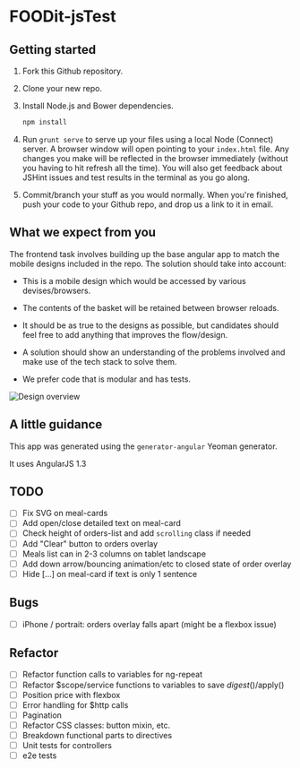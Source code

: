 FOODit-jsTest
=============

## Getting started

1. Fork this Github repository.

2. Clone your new repo.

3. Install Node.js and Bower dependencies.

    ```sh
    npm install
    ```

4. Run `grunt serve` to serve up your files using a local Node (Connect) server. A browser window will open pointing to your `index.html` file. Any changes you make will be reflected in the browser immediately (without you having to hit refresh all the time). You will also get feedback about JSHint issues and test results in the terminal as you go along.

5. Commit/branch your stuff as you would normally. When you're finished, push your code to your Github repo, and drop us a link to it in email.

## What we expect from you

The frontend task involves building up the base angular app to match the mobile designs included in the repo.
The solution should take into account: 

- This is a mobile design which would be accessed by various devises/browsers.

- The contents of the basket will be retained between browser reloads.

- It should be as true to the designs as possible, but candidates should feel free to add anything that improves the flow/design.

- A solution should show an understanding of the problems involved and make use of the tech stack to solve them.

- We prefer code that is modular and has tests.

![Design overview](/design/mockups/menu_design--overview.jpg?raw=true "Design overview")


## A little guidance

This app was generated using the `generator-angular` Yeoman generator.

It uses AngularJS 1.3

## TODO

- [ ] Fix SVG on meal-cards 
- [ ] Add open/close detailed text on meal-card
- [ ] Check height of orders-list and add `scrolling` class if needed 
- [ ] Add "Clear" button to orders overlay
- [ ] Meals list can in 2-3 columns on tablet landscape
- [ ] Add down arrow/bouncing animation/etc to closed state of order overlay
- [ ] Hide [...] on meal-card if text is only 1 sentence

## Bugs

- [ ] iPhone / portrait: orders overlay falls apart (might be a flexbox issue)

## Refactor

- [ ] Refactor function calls to variables for ng-repeat
- [ ] Refactor $scope/service functions to variables to save $digest()/$apply()
- [ ] Position price with flexbox
- [ ] Error handling for $http calls
- [ ] Pagination
- [ ] Refactor CSS classes: button mixin, etc.
- [ ] Breakdown functional parts to directives
- [ ] Unit tests for controllers
- [ ] e2e tests
